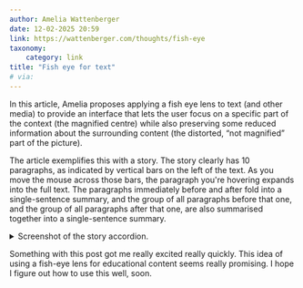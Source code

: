 ```yaml
---
author: Amelia Wattenberger
date: 12-02-2025 20:59
link: https://wattenberger.com/thoughts/fish-eye
taxonomy:
    category: link
title: "Fish eye for text"
# via:
---
```


In this article, Amelia proposes applying a fish eye lens to text (and other media) to provide an interface that lets the user focus on a specific part of the context (the magnified centre) while also preserving some reduced information about the surrounding content (the distorted, “not magnified” part of the picture).

The article exemplifies this with a story.
The story clearly has 10 paragraphs, as indicated by vertical bars on the left of the text.
As you move the mouse across those bars, the paragraph you're hovering expands into the full text.
The paragraphs immediately before and after fold into a single-sentence summary, and the group of all paragraphs before that one, and the group of all paragraphs after that one, are also summarised together into a single-sentence summary.

<details>
<summary>Screenshot of the story accordion.</summary>

![A screenshot of the story accordion posted by Amelia Wattenberger.](accordion.webp)

</details>

Something with this post got me really excited really quickly.
This idea of using a fish-eye lens for educational content seems really promising.
I hope I figure out how to use this well, soon.
